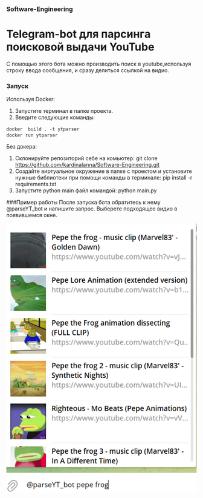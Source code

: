 ### Software-Engineering
# Telegram-bot для парсинга поисковой выдачи YouTube

С помощью этого бота можно производить поиск в youtube,используя строку ввода сообщения, и сразу делиться ссылкой на видио.

### Запуск 
Используя Docker:
   1. Запустите терминал в папке проекта.
   2. Введите следующие команды:
    
    docker  build . -t ytparser 
    docker run ytparser

Без докера:
 1. Склонируйте репозиторий себе на комьютер: git clone https://github.com/kardinalanna/Software-Engineering.git
 2. Создайте виртуальное окружение в папке с проектом и установите нужные библиотеки при помощи команды в терминале: pip install -r requirements.txt
 3. Запустите python main файл командой: python main.py
 
 ###Пример работы
После запуска бота обратитесь к нему @parseYT_bot и напишите запрос. Выберете подходящее видио в появившемся окне.

 ![exp_img](./img/exp_img.png)